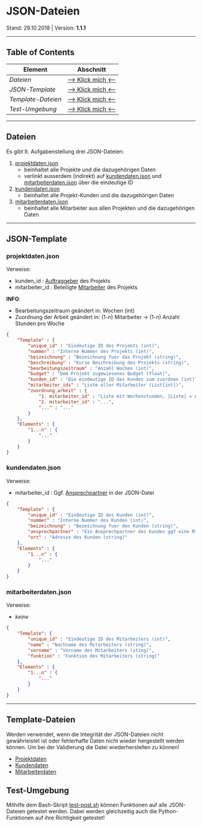 # JSON-Dateien
Stand: 29.10.2018 | Version: **1.1.1**

---

## Table of Contents
Element | Abschnitt
--------|----------
*Dateien* | [--> Klick mich <--](#dateien)
*JSON-Template* | [--> Klick mich <--](#json-template)
*Template-Dateien* | [--> Klick mich <--](#template-files)
*Test-Umgebung* | [--> Klick mich <--](#test-case)

---

<a name="dateien"></a>
## Dateien
Es gibt lt. Aufgabenstellung drei JSON-Dateien:
1. [projektdaten.json](projektdaten.json)
    * beinhaltet alle Projekte und die dazugehörigen Daten
    * verlinkt ausserdem (indirekt) auf [kundendaten.json](kundendaten.json) und [mitarbeiterdaten.json](mitarbeiterdaten.json) über die eindeutige ID
2. [kundendaten.json](kundendaten.json)
    * beinhaltet alle Projekt-Kunden und die dazugehörigen Daten
3. [mitarbeiterdaten.json](mitarbeiterdaten.json)
    * beinhaltet alle Mitarbeiter aus allen Projekten und die dazugehörigen Daten

---

<a name="json-template"></a>
## JSON-Template
### **projektdaten.json**
Verweise:
- kunden_id : [Auftraggeber](kundendaten.json) des Projekts
- mitarbeiter_id : Beteiligte  [Mitarbeiter](mitarbeiterdaten.sjon) des Projekts

**INFO**:
- Bearbeitungszeitraum geändert in: Wochen (int)
- Zuordnung der Arbeit geändert in: (1-n) Mitarbeiter -> (1-n) Anzahl Stunden pro Woche

```json
{
    "Template" : {
        "unique_id" : "Eindeutige ID des Projekts (int)",
        "nummer" : "Interne Nummer des Projekts (int)",
        "beizeichnung" : "Bezeichnung fuer das Projekt (string)",
        "beschreibung" : "Kurze Beschreibung des Projekts (string)",
        "bearbeitungszeitraum" : "Anzahl Wochen (int)",
        "budget" : "Dem Projekt zugewiesenes Budget (float)",
        "kunden_id" : "Die eindeutige ID des Kunden zum zuordnen (int)",
        "mitarbeiter_ids" : "Liste aller Mitarbeiter (List[int])",
        "zuordnung_arbeit" : {
            "1. mitarbeiter_id" : "Liste mit Wochenstunden, |Liste| = Anzahl Wochen List(int)",
            "2. mitarbeiter_id" : "...",
            "..." : "..."
        }
    },
    "Elements" : {
        "1...n" : {
            "..."
        }
    }
}
```

### **kundendaten.json**
Verweise:
- mitarbeiter_id : Ggf. [Ansprechpartner](mitarbeiterdaten.json) in der JSON-Datei

```json
{
    "Template" : {
        "unique_id" : "Eindeutige ID des Kunden (int)",
        "nummer" : "Interne Nummer des Kunden (int)",
        "beizeichnung" : "Bezeichnung fuer den Kunden (string)",
        "ansprechpartner" : "Ein Ansprechpartner des Kunden ggf eine Mitarbeiter-ID! (string)",
        "ort" : "Adresse des Kunden (string)"
    },
    "Elements" : {
        "1...n" : {
            "..."
        }
    }
}
```

### **mitarbeiterdaten.json**
Verweise:
- *keine*

```json
{
    "Template": {
        "unique_id" : "Eindeutige ID des Mitarbeiters (int)",
        "name" : "Nachname des Mitarbeiters (string)",
        "vorname" : "Vorname des Mitarbeiters (sting)",
        "funktion" : "Funktion des Mitarbeiters (string)"
    },
    "Elements" : {
        "1...n" : {
            "..."
        }
    }
}
```

---

<a name="template-files"></a>
## Template-Dateien
Werden verwendet, wenn die Integrität der JSON-Dateien nicht gewährleistet ist oder fehlerhafte Daten nicht wieder hergestellt werden können.
Um bei der Validierung die Datei wiederherstellen zu können!

- [Projektdaten](/template/projektdaten.json)
- [Kundendaten](/template/kundendaten-tpl.json)
- [Mitarbeiterdaten](/template/mitarbeiterdaten-tpl.json)

<a name="test-case"></a>
## Test-Umgebung
Mithilfe dem Bash-Skript [test-post.sh](test-post.sh) können Funktionen auf alle JSON-Dateien getestet werden.
Dabei werden gleichzeitig auch die Python-Funktionen auf ihre Richtigkeit getestet!
